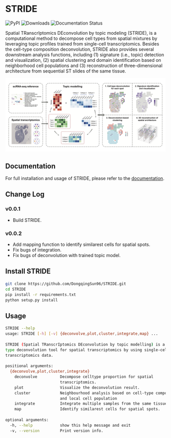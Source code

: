 # STRIDE

![PyPI](https://img.shields.io/pypi/v/stridespatial)
![Downloads](https://pepy.tech/badge/stridespatial)
![Documentation Status](https://readthedocs.org/projects/stridespatial/badge/?version=latest)


Spatial TRanscrIptomics DEconvolution by topic modeling (STRIDE), is a computational method to decompose cell types from spatial mixtures by leveraging topic profiles trained from single-cell transcriptomics. Besides the cell-type composition deconvolution, STRIDE also provides several downstream analysis functions, including (1) signature (i.e., topic) detection and visualization, (2) spatial clustering and domain identification based on neighborhood cell populations and (3) reconstruction of three-dimensional architecture from sequential ST slides of the same tissue.

![avatar](docs/_static/img/Workflow.png)

## Documentation
For full installation and usage of STRIDE, please refer to the [documentation](https://stridespatial.readthedocs.io/en/latest/).


## Change Log
### v0.0.1
* Build STRIDE.
### v0.0.2
* Add mapping function to identify similarest cells for spatial spots.
* Fix bugs of integration.
* Fix bugs of deconvolution with trained topic model.

## Install STRIDE
```bash
git clone https://github.com/DongqingSun96/STRIDE.git
cd STRIDE
pip install -r requirements.txt
python setup.py install
```

## Usage
```bash
STRIDE --help
usage: STRIDE [-h] [-v] {deconvolve,plot,cluster,integrate,map} ...

STRIDE (Spatial TRanscrIptomics DEconvolution by topic modelling) is a cell-
type deconvolution tool for spatial transcriptomics by using single-cell
transcriptomics data.

positional arguments:
  {deconvolve,plot,cluster,integrate}
    deconvolve          Decompose celltype proportion for spatial
                        transcriptomics.
    plot                Visualize the deconvolution result.
    cluster             Neighbourhood analysis based on cell-type composition
                        and local cell population
    integrate           Integrate multiple samples from the same tissue.
    map                 Identify similarest cells for spatial spots.

optional arguments:
  -h, --help            show this help message and exit
  -v, --version         Print version info.
```
